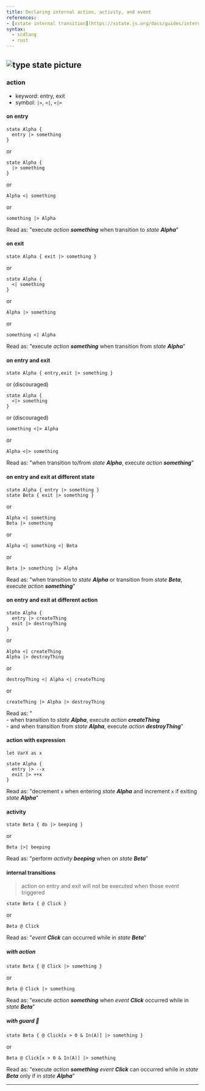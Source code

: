 ```yaml
---
title: Declaring internal action, activity, and event
references:
- [xstate internal transition](https://xstate.js.org/docs/guides/internal.html)
syntax:
  - scdlang
  - rust
---
```

![type state picture]()
---
### action
- keyword: entry, exit
- symbol: `|>`, `<|`, `<|>`

#### on entry
```scl
state Alpha {
  entry |> something
}
```
or
```scl
state Alpha {
  |> something
}
```
or
```scl
Alpha <| something
```
or
```scl
something |> Alpha
```
Read as: "execute *action **something*** when transition to *state **Alpha***"

#### on exit
```scl
state Alpha { exit |> something }
```
or
```scl
state Alpha {
  <| something
}
```
or
```scl
Alpha |> something
```
or
```scl
something <| Alpha
```
Read as: "execute *action **something*** when transition from *state **Alpha***"

#### on entry and exit
```scl
state Alpha { entry,exit |> something }
```
or (discouraged)
```scl
state Alpha {
  <|> something
}
```
or (discouraged)
```scl
something <|> Alpha
```
or
```scl
Alpha <|> something
```
Read as: "when transition to/from *state **Alpha***, execute *action **something***"

#### on entry and exit at different state
```scl
state Alpha { entry |> something }
state Beta { exit |> something }
```
or
```scl
Alpha <| something
Beta |> something
```
or
```scl
Alpha <| something <| Beta
```
or
```scl
Beta |> something |> Alpha
```
Read as: "when transition to *state **Alpha*** or transition from *state **Beta***, execute *action **something***"

#### on entry and exit at different action
```scl
state Alpha {
  entry |> createThing
  exit |> destroyThing
}
```
or
```scl
Alpha <| createThing
Alpha |> destroyThing
```
or
```scl
destroyThing <| Alpha <| createThing
```
or
```scl
createThing |> Alpha |> destroyThing
```
Read as: "
<br>- when transition to *state **Alpha***, execute *action **createThing***
<br>- and when transition from *state **Alpha***, execute *action **destroyThing***"

#### action with expression
```scl
let VarX as x

state Alpha {
  entry |> --x
  exit |> ++x
}
```
Read as: "decrement `x` when entering *state **Alpha*** and increment `x` if exiting *state **Alpha***"

#### activity
```scl
state Beta { do |> beeping }
```
or
```scl
Beta |>| beeping
```
Read as: "perform *activity **beeping*** when on *state **Beta***"

#### internal transitions
> action on entry and exit will not be executed when those event triggered
```scl
state Beta { @ Click }
```
or
```scl
Beta @ Click
```
Read as: "*event **Click*** can occurred while in *state **Beta***"

##### with action
```scl
state Beta { @ Click |> something }
```
or
```scl
Beta @ Click |> something
```
Read as: "execute *action **something*** when *event **Click*** occurred while in *state **Beta***"

##### with guard 🤔
```scl
state Beta { @ Click[x > 0 & In(A)] |> something }
```
or
```scl
Beta @ Click[x > 0 & In(A)] |> something
```
Read as: "execute *action **something*** *event **Click*** can occurred while in *state **Beta*** only if in *state **Alpha***"

---